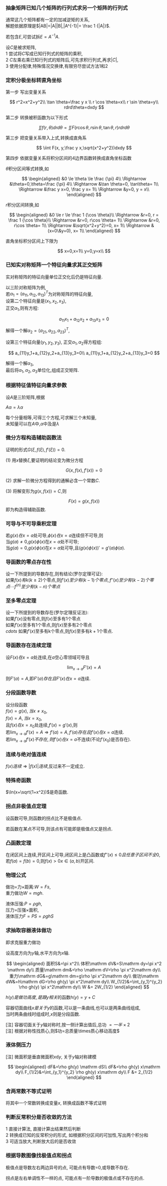 ### 抽象矩阵已知几个矩阵的行列式求另一个矩阵的行列式

通常这几个矩阵都有一定的加减逆矩的关系,  
解题依据原理是$|AB|=|A||B|,|A^{-1}|= \frac 1 {|A|}$.

若包含$E$,可尝试拆$E=A^{-1}A$.

设$C$是被求矩阵,  
1 尝试将$C$写成已知行列式的矩阵的乘积,  
2 $C$左乘右乘已知行列式的矩阵后,可先求积行列式,再求$|C|$,  
3 使用分配律,特殊情况交换律,有限穷尽尝试方法1和2

### 定积分极坐标转直角坐标

第一步 写出变量关系

$$
r^2=x^2+y^2\\
\tan \theta=\frac y x \\
r \cos \theta=x\\
r \sin \theta=y\\
rdrd\theta=dxdy
$$

第二步 转换被积函数为以下形式

$$
\iint f(r,\theta)drd\theta=\iint F(r\cos \theta, r\sin \theta, \tan \theta, r)rdrd\theta
$$

第三步 把变量关系带入上式,转换成直角系

$$
\iint F(x, y,\frac y x,\sqrt{x^2+y^2})dxdy
$$

第四步 依据变量关系将积分区间的$4$边界函数转换成直角坐标函数

$\theta$积分区间等式转换,如  

$$
\begin{aligned}
&0 \le \theta \le \frac {\pi} 4\\
\Rightarrow &\theta=0,\theta=\frac {\pi} 4\\
\Rightarrow &\tan \theta=0, \tan\theta= 1\\
\Rightarrow &\frac y x=0, \frac y x= 1\\
\Rightarrow &y=0,  y = x\\
\end{aligned}
$$

$r$积分区间转换,如

$$
\begin{aligned}
&0 \le r \le \frac 1 {\cos \theta}\\
\Rightarrow &r=0, r = \frac 1 {\cos \theta}\\
\Rightarrow &r=0, r\cos  \theta= 1\\
\Rightarrow &r=0, r\cos  \theta= 1\\
\Rightarrow &\sqrt{x^2+y^2}=0, x= 1\\
\Rightarrow &(x=0\&y=0), x= 1\\
\end{aligned}
$$

直角坐标积分区间上下限为

$$
x=0,x=1\\
y=0,y=x\\
$$

### 已知实对称矩阵一个特征向量求其正交矩阵

实对称矩阵的特征向量单位正交化后仍是特征向量.

以三阶对称矩阵为例,  
若$\alpha_1=(a_{11},a_{12},a_{13})^T$为对称矩阵的特征向量,  
设第二个特征向量是$(x_1,x_2,x_3)$,  
正交$\alpha_1$,则有方程:

$$
a_{11}x_1+a_{12}x_2+a_{13}x_3=0
$$

解得一个解$\alpha_2=(a_{21},a_{22},a_{23})^T$,

设第三个特征向量$(y_1,y_2,y_3)$, 正交$\alpha_1,\alpha_2$得方程组:

$$
a_{11}y_1+a_{12}y_2+a_{13}y_3=0\\
a_{11}y_1+a_{12}y_2+a_{13}y_3=0
$$

解得一个解$\alpha_3$,  
最后将$\alpha_1,\alpha_2,\alpha_3$单位化,组成正交矩阵.

### 根据特征值特征向量求参数

设$A$是三阶矩阵,根据

$A\alpha=\lambda \alpha$

每个分量相等,可得三个方程,可求解三个未知量,  
未知量可以在$A$中,$\alpha$中及是$\lambda$

### 微分方程构造辅助函数法

证明的形式$G(\xi,f(\xi),f'(\xi))=0$.

(1) 用$x$替换$\xi$,要证明的结论变为微分方程  

$$G(x,f(x),f'(x))=0$$

(2) 求解一阶微分方程得到的通解必含一个常数$C$.  

(3) 将解变形为$g(x,f(x))=C$,则  

$$
F(x)=g(x,f(x))
$$
即为构造得辅助函数.

### 可导与不可导乘积定理

若$g(x)在x=a$处可导,$\phi(x)在x=a$连续但不可导,则  
当$g(a)\ne 0$,$g(x)\phi(x)$在$x=a$处不可导;  
当$g(a)=0$,$g(x)\phi(x)$在$x=a$处可导,且$(g(x)\phi(x))'=g'(a)\phi(a)$.

### 导函数的零点存在性

设一下所提到的导数存在,则有结论(罗尔定理可证):  
如果$f(x)有k(k\ge 2)$个零点,则$f'(x)至少有(k-1)个零点,f''(x)至少有(k-2)个零点\cdots f^{(n)}至少有(k-n)个零点$

### 至多零点定理

设一下所提到的导数存在(罗尔定理反证法):  
如果$f'(x)$没有零点,则$f(x)$至多有1个零点  
如果$f'(x)$至多有1个零点,则$f(x)$至多有2个零点  
$cdots$
如果$f'(x)$至多有k个零点,则$f(x)$至多有$k+1$个零点.

### 导函数存在连续定理

设$F(x)在x=a$处连续,在$a$空心零领域可导且

$$
\lim_{x \rightarrow a}F'(x)=A
$$

则$F'(a)=A$,即$F'(a)存在且F'(x)在x=a$连续.

### 分段函数导数

设分段函数  
$f(x)=g(x),当x\ne x_0,$  
$f(x)=A, 当x=x_0$,  
且$f(x)在x=x_0$处连续,$f'(x)=g'(x)$,则  
若$\lim_{x \rightarrow a}f'(x)=A \Rightarrow f'(a)=A,f'(a)存在且f'(x)在x=a$连续.  
若$\lim_{x \rightarrow a}f'(x) 不存在,则f'(x)在x=a$不连续(不论$f'(x_0)$是否存在).  

### 连续与绝对值连续

$f(x)连续\Rightarrow |f(x)|连续$,反过来不一定成立.

### 特殊奇函数

$\ln(x+\sqrt{1+x^2})$是奇函数.

### 拐点非极值点定理

设函数可导,则函数的拐点比不是极值点.  

若函数在某点不可导,则该点有可能即是极值点又是拐点.

### 凸函数定理

在闭区间上连续,开区间上可导,闭区间上是凸函数或$f''(x)\le 0且任意子区间不全0$,  
若$f(a)=f(b)=0$,则$f(x)\gt 0 x \in(a,b)$开区间.

### 物理公式

做功=力$\times$距离:$W=Fs$,  
重力做功$W=mgh$.  

液体压强:$P=\rho g h$,  
压力=压强$\times$面积,  
液体压力$F=PS=\rho g hS$

### 求抽取容器液体做功

即求克服重力做功

设高度方向为$y$轴,水平方向为$x$轴.

$$
\begin{aligned}
面积S&=\pi x^2\\
体积\mathrm dV&=S\mathrm dy=\pi x^2 \mathrm dy\\
质量\mathrm dm&=\rho \mathrm dV=\rho \pi x^2\mathrm dy\\
重力\mathrm dG&=g\mathrm dm=g\rho \pi x^2\mathrm dy\\
做功\mathrm dW&=h\mathrm dG=\rho gh(y) \pi x^2\mathrm dy\\
W_{1/2}&=\int_{y_1}^{y_2} \rho gh(y) \pi x^2\mathrm dy\\
W &= 2W_{1/2}
\end{aligned}
$$

$h(y)是做功高度,是跟y相关$的函数$h(y)=y+C$

容器切面曲线$x是关于y$的函数,可以是一条曲线,也可以是两条曲线组成,  
当时两条曲线时组成时,$x$则是分段函数.

[注] 容器切面关于$y$轴对称时,按一侧计算出值后,总功 $=一半\times 2$  
[注] 根据对称性找质心,则$功=总质量\times质心移动高度$

### 液体侧压力

[注] 微面积是垂直微面积$x \mathrm dy$, 关于$y$轴对称建模

$$
\begin{aligned}
dF&=\rho gh(y) \mathrm dS\\
dF&=\rho gh(y) x\mathrm dy\\
F_{1/2}&=\int_{y_1}^{y_2} \rho gh(y) x\mathrm dy\\
F &= 2_{1/2}
\end{aligned}
$$

### 含两常数不等式证明

将其中一个常数转换成变量$x$, 转换成函数不等式证明

### 判断反常积分是否收敛的方法

1 直接计算法, 直接计算出结果然后判断  
2 转换成已知的反常积分的形式, 如根据积分区间的可加性,写出两个积分和  
3 可适当放大,判断放大后的是否收敛

### 根据导数图像找极值点和拐点

极值点是导数左右两边异号的点, 可能点有导数=0,或导数不存在.  

拐点是左右单调性不一样的点, 可能点有一阶导数的极值点或不存在的点.